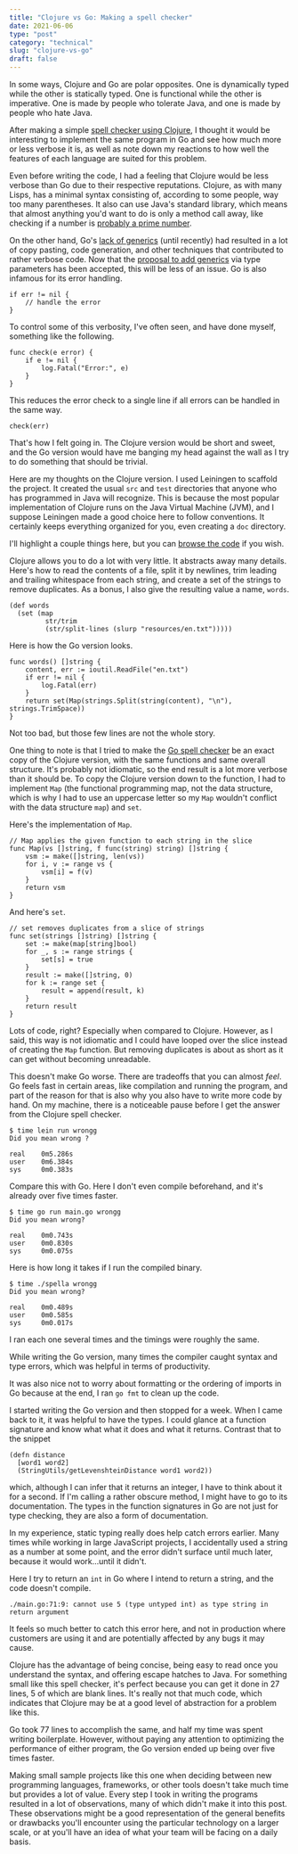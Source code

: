 ```yaml
---
title: "Clojure vs Go: Making a spell checker"
date: 2021-06-06
type: "post"
category: "technical"
slug: "clojure-vs-go"
draft: false
---
```


In some ways, Clojure and Go are polar opposites. One is dynamically typed while
the other is statically typed. One is functional while the other is imperative.
One is made by people who tolerate Java, and one is made by people who hate
Java.

After making a simple [spell checker using
Clojure](https://github.com/johnjago/spellchecker), I thought it would be
interesting to implement the same program in Go and see how much more or less
verbose it is, as well as note down my reactions to how well the features of
each language are suited for this problem.

Even before writing the code, I had a feeling that Clojure would be less verbose
than Go due to their respective reputations. Clojure, as with many Lisps, has a
minimal syntax consisting of, according to some people, way too many
parentheses. It also can use Java's standard library, which means that almost
anything you'd want to do is only a method call away, like checking if a number
is [probably a prime
number](https://docs.oracle.com/en/java/javase/16/docs/api/java.base/java/math/BigInteger.html#isProbablePrime(int)).

On the other hand, Go's [lack of generics](https://blog.golang.org/why-generics)
(until recently) had resulted in a lot of copy pasting, code generation, and
other techniques that contributed to rather verbose code. Now that the [proposal
to add generics](https://github.com/golang/go/issues/43651) via type parameters
has been accepted, this will be less of an issue. Go is also infamous for its
error handling.

```
if err != nil {
    // handle the error
}
```

To control some of this verbosity, I've often seen, and have done myself,
something like the following.

```
func check(e error) {
    if e != nil {
        log.Fatal("Error:", e)
    }
}
```

This reduces the error check to a single line if all errors can be handled in
the same way.

```
check(err)
```

That's how I felt going in. The Clojure version would be short and sweet, and
the Go version would have me banging my head against the wall as I try to do
something that should be trivial.

Here are my thoughts on the Clojure version. I used Leiningen to scaffold the
project. It created the usual `src` and `test` directories that anyone who has
programmed in Java will recognize. This is because the most popular
implementation of Clojure runs on the Java Virtual Machine (JVM), and I suppose
Leiningen made a good choice here to follow conventions. It certainly keeps
everything organized for you, even creating a `doc` directory.

I'll highlight a couple things here, but you can [browse the
code](https://github.com/johnjago/spellchecker/blob/main/src/spellchecker/core.clj)
if you wish.

Clojure allows you to do a lot with very little. It abstracts away many details.
Here's how to read the contents of a file, split it by newlines, trim leading
and trailing whitespace from each string, and create a set of the strings to
remove duplicates. As a bonus, I also give the resulting value a name, `words`.

```
(def words
  (set (map
         str/trim
         (str/split-lines (slurp "resources/en.txt")))))
```

Here is how the Go version looks.

```
func words() []string {
    content, err := ioutil.ReadFile("en.txt")
    if err != nil {
        log.Fatal(err)
    }
    return set(Map(strings.Split(string(content), "\n"), strings.TrimSpace))
}
```

Not too bad, but those few lines are not the whole story.

One thing to note is that I tried to make the [Go spell
checker](https://github.com/johnjago/spella/blob/main/main.go) be an exact copy
of the Clojure version, with the same functions and same overall structure. It's
probably not idiomatic, so the end result is a lot more verbose than it should
be. To copy the Clojure version down to the function, I had to implement `Map`
(the functional programming map, not the data structure, which is why I had to
use an uppercase letter so my `Map` wouldn't conflict with the data structure
`map`) and `set`.

Here's the implementation of `Map`.

```
// Map applies the given function to each string in the slice
func Map(vs []string, f func(string) string) []string {
    vsm := make([]string, len(vs))
    for i, v := range vs {
        vsm[i] = f(v)
    }
    return vsm
}
```

And here's `set`.

```
// set removes duplicates from a slice of strings
func set(strings []string) []string {
    set := make(map[string]bool)
    for _, s := range strings {
        set[s] = true
    }
    result := make([]string, 0)
    for k := range set {
        result = append(result, k)
    }
    return result
}
```

Lots of code, right? Especially when compared to Clojure. However, as I said,
this way is not idiomatic and I could have looped over the slice instead of
creating the `Map` function. But removing duplicates is about as short as it can
get without becoming unreadable.

This doesn't make Go worse. There are tradeoffs that you can almost *feel*. Go
feels fast in certain areas, like compilation and running the program, and part
of the reason for that is also why you also have to write more code by hand. On
my machine, there is a noticeable pause before I get the answer from the Clojure
spell checker.

```
$ time lein run wrongg
Did you mean wrong ?

real    0m5.286s
user    0m6.384s
sys     0m0.383s
```

Compare this with Go. Here I don't even compile beforehand, and it's already
over five times faster.

```
$ time go run main.go wrongg
Did you mean wrong?

real    0m0.743s
user    0m0.830s
sys     0m0.075s
```

Here is how long it takes if I run the compiled binary.

```
$ time ./spella wrongg
Did you mean wrong?

real    0m0.489s
user    0m0.585s
sys     0m0.017s
```

I ran each one several times and the timings were roughly the same.

While writing the Go version, many times the compiler caught syntax and type
errors, which was helpful in terms of productivity.

It was also nice not to worry about formatting or the ordering of imports in Go
because at the end, I ran `go fmt` to clean up the code.

I started writing the Go version and then stopped for a week. When I came back
to it, it was helpful to have the types. I could glance at a function signature
and know what what it does and what it returns. Contrast that to the snippet

```
(defn distance
  [word1 word2]
  (StringUtils/getLevenshteinDistance word1 word2))
```

which, although I can infer that it returns an integer, I have to think about it
for a second. If I'm calling a rather obscure method, I might have to go to its
documentation. The types in the function signatures in Go are not just for type
checking, they are also a form of documentation.

In my experience, static typing really does help catch errors earlier. Many
times while working in large JavaScript projects, I accidentally used a string
as a number at some point, and the error didn't surface until much later,
because it would work…until it didn't.

Here I try to return an `int` in Go where I intend to return a string, and the
code doesn't compile.

```
./main.go:71:9: cannot use 5 (type untyped int) as type string in return argument
```

It feels so much better to catch this error here, and not in production where
customers are using it and are potentially affected by any bugs it may cause.

Clojure has the advantage of being concise, being easy to read once you
understand the syntax, and offering escape hatches to Java. For something small
like this spell checker, it's perfect because you can get it done in 27 lines, 5
of which are blank lines. It's really not that much code, which indicates that
Clojure may be at a good level of abstraction for a problem like this.

Go took 77 lines to accomplish the same, and half my time was spent writing
boilerplate. However, without paying any attention to optimizing the performance
of either program, the Go version ended up being over five times faster.

Making small sample projects like this one when deciding between new programming
languages, frameworks, or other tools doesn't take much time but provides a lot
of value. Every step I took in writing the programs resulted in a lot of
observations, many of which didn't make it into this post. These observations
might be a good representation of the general benefits or drawbacks you'll
encounter using the particular technology on a larger scale, or at you'll have
an idea of what your team will be facing on a daily basis.
